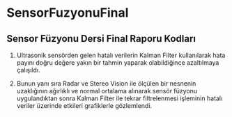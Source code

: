# SensorFuzyonuFinal

## Sensor Füzyonu Dersi Final Raporu Kodları

1. Ultrasonik sensörden gelen hatalı verilerin Kalman Filter kullanılarak hata payını doğru değere yakın bir tahmin yaparak olabildiğince azaltılmaya çalışıldı. <br>

2. Bunun yanı sıra Radar ve Stereo Vision ile ölçülen bir nesnenin uzaklığının ağırlıklı ve normal ortalama alınarak sensör füzyonu uygulandıktan sonra Kalman Filter ile tekrar filtrelenmesi işleminin
hatalı veriler üzerinde etkileri grafiklerle gözlemlendi.
